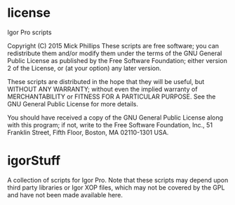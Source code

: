 # license
Igor Pro scripts

Copyright (C) 2015 Mick Phillips
These scripts are free software; you can redistribute them and/or modify
them under the terms of the GNU General Public License as published by
the Free Software Foundation; either version 2 of the License, or
(at your option) any later version.

These scripts are distributed in the hope that they will be useful,
but WITHOUT ANY WARRANTY; without even the implied warranty of
MERCHANTABILITY or FITNESS FOR A PARTICULAR PURPOSE.  See the
GNU General Public License for more details.

You should have received a copy of the GNU General Public License along
with this program; if not, write to the Free Software Foundation, Inc.,
51 Franklin Street, Fifth Floor, Boston, MA 02110-1301 USA.

# igorStuff
A collection of scripts for Igor Pro. Note that these scripts may
depend upon third party libraries or Igor XOP files, which may not
be covered by the GPL and have not been made available here.
